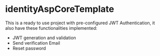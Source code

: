 # identityAspCoreTemplate
This is a ready to use project with pre-configured JWT Authentication, it also have these functionalities implemented:
- JWT generation and validation
- Send verification Email
- Reset password
